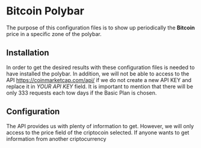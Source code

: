 # Bitcoin Polybar

The purpose of this configuration files is to show up periodically the **Bitcoin** price in a specific zone of the polybar.

## Installation

In order to get the desired results with these configuration files is needed to have installed the polybar. In addition, we will not be able to access to the  API https://coinmarketcap.com/api/ if we do not create a new API KEY and replace it in *YOUR API KEY* field. It is important to mention that there will be only 333 requests each tow days if the Basic Plan is chosen.

## Configuration

The API provides us with plenty of information to get. However, we will only access to the price field of the criptocoin selected. If anyone wants to get information from another criptocurrency 
